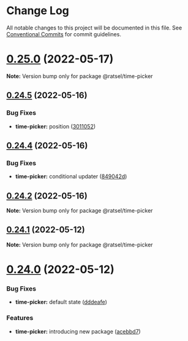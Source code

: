 # Change Log

All notable changes to this project will be documented in this file.
See [Conventional Commits](https://conventionalcommits.org) for commit guidelines.

# [0.25.0](https://github.com/lskjs/ratsel/compare/v0.24.8...v0.25.0) (2022-05-17)

**Note:** Version bump only for package @ratsel/time-picker





## [0.24.5](https://github.com/lskjs/ratsel/compare/v0.24.4...v0.24.5) (2022-05-16)


### Bug Fixes

* **time-picker:** position ([3011052](https://github.com/lskjs/ratsel/commit/30110526fcbd2d8ce12ef4b46c8530b3207b79c8))





## [0.24.4](https://github.com/lskjs/ratsel/compare/v0.24.3...v0.24.4) (2022-05-16)


### Bug Fixes

* **time-picker:** conditional updater ([849042d](https://github.com/lskjs/ratsel/commit/849042dff95e6abaf83b6aa6a800bf068cf2e516))





## [0.24.2](https://github.com/lskjs/ratsel/compare/v0.24.1...v0.24.2) (2022-05-16)

**Note:** Version bump only for package @ratsel/time-picker





## [0.24.1](https://github.com/lskjs/ratsel/compare/v0.24.0...v0.24.1) (2022-05-12)

**Note:** Version bump only for package @ratsel/time-picker





# [0.24.0](https://github.com/lskjs/ratsel/compare/v0.23.9...v0.24.0) (2022-05-12)


### Bug Fixes

* **time-picker:** default state ([dddeafe](https://github.com/lskjs/ratsel/commit/dddeafe4625ca87349e82c21349752aa3dd84920))


### Features

* **time-picker:** introducing new package ([acebbd7](https://github.com/lskjs/ratsel/commit/acebbd79c2d253e87a2d9d485ebfb0d55dec9c4f))
